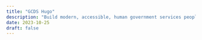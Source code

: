 ```yaml
---
title: "GCDS Hugo"
description: "Build modern, accessible, human government services people can use."
date: 2023-10-25
draft: false
---
```

